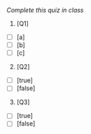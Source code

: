 *Complete this quiz in class*

1. [Q1]

- [ ] [a]
- [ ] [b]
- [ ] [c]

2. [Q2]

- [ ] [true]
- [ ] [false]

3. [Q3]
   
- [ ] [true]
- [ ] [false]